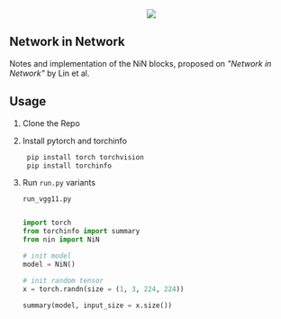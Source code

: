 <div align = 'center'>
<img src = 'https://gojay.top/gallery/thumbnails/NIN.png'>
</div>

## Network in Network

Notes and implementation of the NiN blocks, proposed on *"Network in Network"* by Lin et al.

## Usage

1. Clone the Repo
2. Install pytorch and torchinfo
   ```zsh
    pip install torch torchvision
    pip install torchinfo
   ```
3. Run `run.py` variants

    `run_vgg11.py`

    ```python

    import torch
    from torchinfo import summary
    from nin import NiN

    # init model
    model = NiN()

    # init random tensor
    x = torch.randn(size = (1, 3, 224, 224))

    summary(model, input_size = x.size()) 

    ```